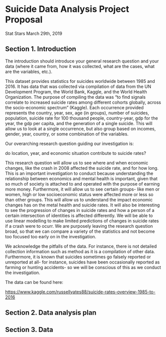 Suicide Data Analysis Project Proposal
================
Stat Stars
March 29th, 2019

## Section 1. Introduction

The introduction should introduce your general research question and
your data (where it came from, how it was collected, what are the cases,
what are the variables, etc.).

This dataset provides statistics for suicides worldwide between 1985 and
2016. It has data that was collected via compilation of data from the UN
Development Program, the World Bank, Kaggle, and the World Health
Organization. The purpose of compiling the data was “to find signals
correlate to increased suicide rates among different cohorts globally,
across the socio-economic spectrum” (Kaggle). Each occurrence provided
represents the country, year, sex, age (in groups), number of suicides,
population, suicide rate for 100 thousand people, country-year, gdp for
the year, the gdp per capita, and the generation of a single suicide.
This will allow us to look at a single occurrence, but also group based
on incomes, gender, year, country, or some combination of the variables.

Our overarching research question guiding our investigation is:

do location, year, and economic situation contribute to suicide rates?

This research question will allow us to see where and when economic
changes, like the crash in 2008 affected the suicide rate, and for how
long. This is an important investigation to conduct because
understanding the relationship between economics and mental health is
important, given that so much of society is attached to and operated
with the purpose of earning more money. Furthermore, it will allow us to
see certain groups- like men or women, high or low socioeconomic status
were affected more or less so than other groups. This will allow us to
understand the impact economic changes has on the metal health and
suicide rates. It will also be interesting to see the progression of
changes in suicide rates and how a person of a certain intersection of
identities is affected differently. We will be able to use linear
modelling to make limited predictions of changes in suicide rates if a
crash were to ocurr. We are purposely leaving the research question
broad, so that we can compare a variety of the statistics and not become
too focused too early on in the investigation.

We acknowledge the pitfalls of the data. For instance, there is not
detailed collection information such as method as it is a compilation of
other data. Furthermore, it is known that suicides sometimes go falsely
reported or unreported at all- for instance, suicides have been
occasionally reported as farming or hunting accidents- so we will be
conscious of this as we conduct the investigation.

The data can be found
here:

<https://www.kaggle.com/russellyates88/suicide-rates-overview-1985-to-2016>

## Section 2. Data analysis plan

## Section 3. Data
